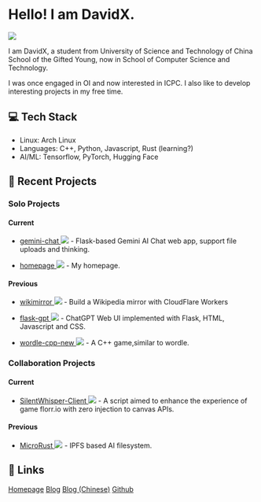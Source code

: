 # Hello! I am DavidX.
[![](https://github-readme-stats-one-bice.vercel.app/api?username=Davidasx&show_icons=true&include_all_commits=true&role=OWNER,ORGANIZATION_MEMBER#gh-light-mode-only)](https://github-readme-stats-one-bice.vercel.app/api?username=Davidasx&show_icons=true&include_all_commits=true&role=OWNER,ORGANIZATION_MEMBER#gh-light-mode-only)

I am DavidX, a student from University of Science and Technology of China School of  the Gifted Young, now in School of Computer Science and Technology.

I was once engaged in OI and now interested in ICPC. I also like to develop interesting projects in my free time.

## 💻 Tech Stack

- Linux: Arch Linux
- Languages: C++, Python, Javascript, Rust (learning?)
- AI/ML: Tensorflow, PyTorch, Hugging Face

## 🚀 Recent Projects

### Solo Projects

#### Current

- [gemini-chat ![](https://img.shields.io/github/languages/code-size/Davidasx/gemini-chat)](https://github.com/Davidasx/gemini-chat) - Flask-based Gemini AI Chat web app, support file uploads and thinking.


- [homepage ![](https://img.shields.io/github/languages/code-size/Davidasx/homepage)](https://github.com/Davidasx/homepage) - My homepage.

#### Previous

- [wikimirror ![](https://img.shields.io/github/languages/code-size/Davidasx/wikimirror)](https://github.com/Davidasx/wikimirror) - Build a Wikipedia mirror with CloudFlare Workers

- [flask-gpt ![](https://img.shields.io/github/languages/code-size/Davidasx/flask-gpt)](https://github.com/Davidasx/flask-gpt) - ChatGPT Web UI implemented with Flask, HTML, Javascript and CSS.

- [wordle-cpp-new ![](https://img.shields.io/github/languages/code-size/Davidasx/wordle-cpp-new)](https://github.com/Davidasx/wordle-cpp-new) - A C++ game,similar to wordle.

### Collaboration Projects

#### Current

- [SilentWhisper-Client ![](https://img.shields.io/github/languages/code-size/LittleSwift/SilentWhisper-Client)](https://github.com/LittleSwift/SilentWhisper-Client) - A script aimed to enhance the experience of game florr.io with zero injection to canvas APIs.

#### Previous

- [MicroRust ![](https://img.shields.io/github/languages/code-size/OSH-2025/MicroRust)](https://github.com/OSH-2025/MicroRust) - IPFS based AI filesystem.

## 🔗 Links

[Homepage](https://davidx.top)
[Blog](https://blog.davidx.top)
[Blog (Chinese)](https://blog-zh.davidx.top)
[Github](https://github.com/Davidasx)
